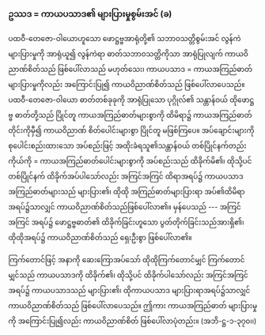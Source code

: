 ### ဥဿဒ = ကာယပသာဒ၏ များပြားမှုစွမ်းအင် (ခ)

ပထဝီ-တေဇော-ဝါယောဟူသော ဖောဋ္ဌဗ္ဗအာရုံတို့၏ သဘာ၀သတ္တိစွမ်းအင် လွန်ကဲများပြားမှုကို အာရုံယူ၍ လွန်ကဲရာ ဓာတ်သဘာ၀သတ္တိကိုသာ အာရုံပြုလျက် ကာယဝိညာဏ်စိတ်သည် ဖြစ်ပေါ်လာသည် မဟုတ်သေး၊ ကာယပသာဒ = ကာယအကြည်ဓာတ် များပြားမှုကိုလည်း အကြောင်းပြု၍ ကာယဝိညာဏ်စိတ်သည် ဖြစ်ပေါ်လာပေသည်။ 
ပထဝီ-တေဇော-ဝါယော ဓာတ်တစ်ခုခုကို အာရုံပြုသော ပုဂ္ဂိုလ်၏ သန္တာန်ဝယ် ထိုဖောဋ္ဌဗ္ဗ ဓာတ်တို့သည် ပြိုင်တူ ကာယအကြည်ဓာတ်များစွာကို ထိမိရာ၌ ကာယအကြည်ဓာတ်တိုင်းကိုမှီ၍ ကာယဝိညာဏ် စိတ်ပေါင်းများစွာ ပြိုင်တူ မဖြစ်ကြပေ။ အပ်ချောင်းများကို စုပေါင်းစည်းထားသော အပ်စည်းဖြင့် အထိုးခံရသူ၏သန္တာန်ဝယ် တစ်ပြိုင်နက်တည်း ကိုယ်ကို = ကာယအကြည်ဓာတ်ပေါင်းများစွာကို အပ်စည်းသည် ထိခိုက်မိ၏၊ ထိုသို့ပင် တစ်ပြိုင်နက် ထိခိုက်အပ်ပါသော်လည်း အကြင်အကြင် ထိရာအရပ်၌ ကာယပသာဒ အကြည်ဓာတ်များသည် များပြား၏၊ ထိုထို အကြည်ဓာတ်များပြားရာ အပ်၏ထိမိရာ အရပ်၌သာလျှင် ကာယဝိညာဏ်စိတ်သည်ဖြစ်ပေါ်လာ၏။ 
မှန်ပေသည် --- အကြင်အကြင် အရပ်၌ ဖောဋ္ဌဗ္ဗဓာတ်၏ ထိခိုက်ခြင်းဟူသော ပွတ်တိုက်ခြင်းသည်အားရှိ၏၊ ထိုထိုအရပ်၌ ကာယဝိညာဏ်စိတ်သည် ရှေးဦးစွာ ဖြစ်ပေါ်လာ၏။

ကြက်တောင်ဖြင့် အနာကို ဆေးကြောအပ်သော် ထိုထိုကြက်တောင်မျှင် ကြက်တောင်မျှင်သည် ကာယပသာဒကို ထိခိုက်၏၊ ထိုသို့ပင် ထိခိုက်ပါသော်လည်း အကြင်အကြင် အရပ်၌ ကာယပသာဒသည် များပြား၏၊ ထိုကာယပသာဒ များပြားရာအရပ်၌သာလျှင် ကာယဝိညာဏ်စိတ်သည် ဖြစ်ပေါ်လာပေသည်။ 
ဤကား ကာယအကြည်ဓာတ် များပြားမှုကို အကြောင်းပြု၍လည်း ကာယဝိညာဏ်စိတ် ဖြစ်ပေါ်လာပုံတည်း။ 
<r> (အဘိ-ဋ္ဌ-၁-၃၇၀၊၊)</r>